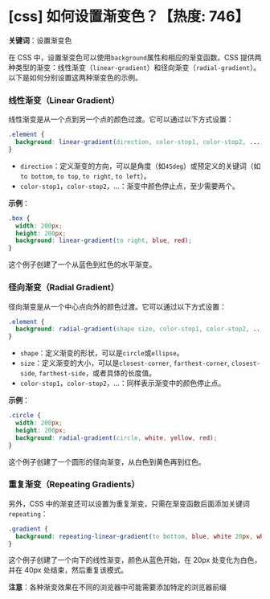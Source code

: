 # [css] 如何设置渐变色？【热度: 746】

**关键词**：设置渐变色

在 CSS 中，设置渐变色可以使用`background`属性和相应的渐变函数。CSS 提供两种类型的渐变：线性渐变（`linear-gradient`）和径向渐变（`radial-gradient`）。以下是如何分别设置这两种渐变色的示例。

### 线性渐变（Linear Gradient）

线性渐变是从一个点到另一个点的颜色过渡。它可以通过以下方式设置：

```css
.element {
  background: linear-gradient(direction, color-stop1, color-stop2, ...);
}
```

- `direction`：定义渐变的方向，可以是角度（如`45deg`）或预定义的关键词（如`to bottom`, `to top`, `to right`, `to left`）。
- `color-stop1`，`color-stop2`，...：渐变中颜色停止点，至少需要两个。

**示例**：

```css
.box {
  width: 200px;
  height: 200px;
  background: linear-gradient(to right, blue, red);
}
```

这个例子创建了一个从蓝色到红色的水平渐变。

### 径向渐变（Radial Gradient）

径向渐变是从一个中心点向外的颜色过渡。它可以通过以下方式设置：

```css
.element {
  background: radial-gradient(shape size, color-stop1, color-stop2, ...);
}
```

- `shape`：定义渐变的形状，可以是`circle`或`ellipse`。
- `size`：定义渐变的大小，可以是`closest-corner`, `farthest-corner`, `closest-side`, `farthest-side`，或者具体的长度值。
- `color-stop1`，`color-stop2`，...：同样表示渐变中的颜色停止点。

**示例**：

```css
.circle {
  width: 200px;
  height: 200px;
  background: radial-gradient(circle, white, yellow, red);
}
```

这个例子创建了一个圆形的径向渐变，从白色到黄色再到红色。

### 重复渐变（Repeating Gradients）

另外，CSS 中的渐变还可以设置为重复渐变，只需在渐变函数后面添加关键词`repeating`：

```css
.gradient {
  background: repeating-linear-gradient(to bottom, blue, white 20px, white 40px);
}
```

这个例子创建了一个向下的线性渐变，颜色从蓝色开始，在 20px 处变化为白色，并在 40px 处结束，然后重复该模式。

**注意**：各种渐变效果在不同的浏览器中可能需要添加特定的浏览器前缀